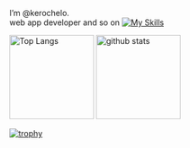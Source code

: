 I’m @kerochelo.  
web app developer and so on
[![My Skills](https://skillicons.dev/icons?i=ruby,rails,go,py,ts,react,nextjs,vue,nuxtjs,aws,ansible,neovim&perline=3)](https://skillicons.dev)
<p align="left"> 
  <img alt="Top Langs" height="150px" src="https://github-readme-stats.vercel.app/api/top-langs/?username=kerochelo&layout=compact&count_private=true&show_icons=true&theme=onedark" />
  <img alt="github stats" height="150px" src="https://github-readme-stats.vercel.app/api?username=kerochelo&count_private=true&show_icons=true&show_icons=true&theme=onedark" />
</p>

[![trophy](https://github-profile-trophy.vercel.app/?username=kerochelo&theme=onedark&column=7
)](https://github.com/kerochelo/github-profile-trophy)
